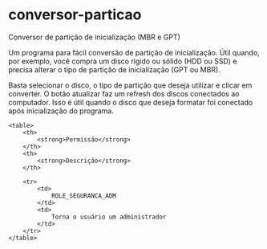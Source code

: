 # conversor-particao
Conversor de partição de inicialização (MBR e GPT)

Um programa para fácil conversão de partição de inicialização.
Útil quando, por exemplo, você compra um disco rígido ou sólido (HDD ou SSD)
e precisa alterar o tipo de partição de inicialização (GPT ou MBR).

Basta selecionar o disco, o tipo de partição que deseja utilizar e clicar
em converter.
O botão atualizar faz um refresh dos discos conectados ao computador.
Isso é útil quando o disco que deseja formatar foi conectado após inicialização
do programa.

    <table>
        <th>
            <strong>Permissão</strong>
        </th>
        <th>
            <strong>Descrição</strong>
        </th>

        <tr>
            <td>
                ROLE_SEGURANCA_ADM
            </td>
            <td>
                Torna o usuário um administrador
            </td>
        </tr>
    </table>